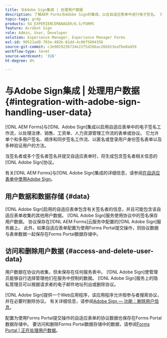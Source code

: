 ```yaml
---
title: 与Adobe Sign集成 | 处理用户数据
description: 了解AEM Forms与Adobe Sign的集成，以在自适应表单中进行电子签名。 它支持各种工作流的多个签名选项。
topic-tags: grdp
products: SG_EXPERIENCEMANAGER/6.5/FORMS
feature: Acrobat Sign
role: Admin, User, Developer
solution: Experience Manager, Experience Manager Forms
exl-id: 90521ad8-703e-402b-81dd-4c06f5894358
source-git-commit: c3e9029236734e22f5d266ac26b923eafbe0a459
workflow-type: tm+mt
source-wordcount: '316'
ht-degree: 0%

---
```


# 与Adobe Sign集成 | 处理用户数据 {#integration-with-adobe-sign-handling-user-data}

[!DNL AEM Forms]与[!DNL &#x200B; Adobe Sign]集成以启用自适应表单中的电子签名工作流，以处理法律、销售、工资单、人力资源管理工作流的表单或协议。 它允许单个和多用户签名、顺序和同步签名工作流、以匿名或登录用户身份签名表单以及多种验证用户的方法。

当签名者或多个签名者签名并提交自适应表单时，将生成包含签名者相关信息的[!DNL Adobe Sign]协议。

有关[!DNL AEM Forms]与[!DNL Adobe Sign]集成的详细信息，请参阅[在自适应表单中使用Adobe Sign](/help/forms/using/working-with-adobe-sign.md)。

## 用户数据和数据存储 {#data}

[!DNL Adobe Sign]启用的自适应表单包含有关签名者的信息，并且可能包含该自适应表单收集的其他用户数据。 [!DNL Adobe Sign]服务使用协议中的签名保存用户数据。 协议保存在[!DNL AEM Forms]云服务中配置的[!DNL Adobe Sign]服务器上。 此外，如果自适应表单配置为使用Forms Portal提交操作，则协议数据与表单数据一起保存在Forms Portal数据存储中。

## 访问和删除用户数据 {#access-and-delete-user-data}

用户数据在协议内收集，但未保存在任何服务表中。 [!DNL Adobe Sign]使管理员能够自行选择管理他们在服务中控制的数据。 [!DNL Adobe Sign]服务上的隐私管理员可以根据请求者的电子邮件地址列出或删除协议。

[!DNL Adobe Sign]提供一个Web应用程序，该应用程序允许按参与者搜索协议，并在必要时删除协议。 有关详细信息，请参阅[Adobe Sign — 功能：删除用户信息](https://helpx.adobe.com/cn/sign/help/adobesign_gdpr_user_deletion.html)。

配置为使用Forms Portal提交操作的自适应表单的协议数据也保存在Forms Portal数据存储中。 要访问和删除Forms Portal数据存储中的数据，请参阅[Forms Portal | 正在处理用户数据](/help/forms/using/forms-portal-handling-user-data.md)。
